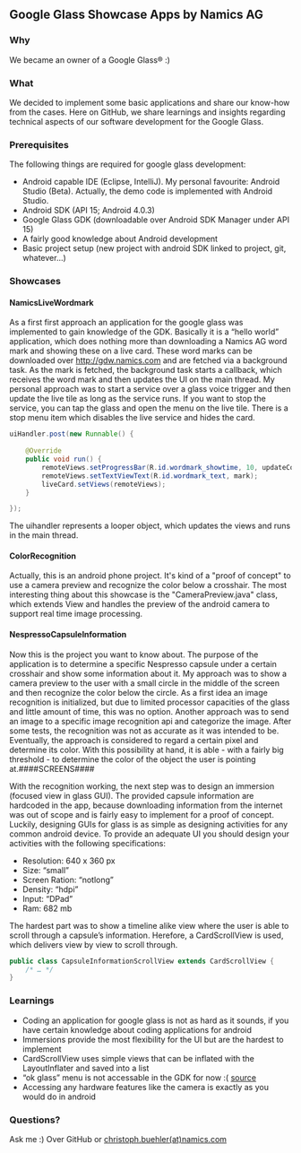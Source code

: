## Google Glass Showcase Apps by Namics AG

### Why

We became an owner of a Google Glass® :)

### What

We decided to implement some basic applications and share our know-how from the cases. Here on GitHub, we share learnings and insights regarding technical aspects of our software development for the Google Glass.

### Prerequisites

The following things are required for google glass development:
- Android capable IDE (Eclipse, IntelliJ). My personal favourite: Android Studio (Beta). Actually, the demo code is implemented with Android Studio.
- Android SDK (API 15; Android 4.0.3)
- Google Glass GDK (downloadable over Android SDK Manager under API 15)
- A fairly good knowledge about Android development
- Basic project setup (new project with android SDK linked to project, git, whatever...)

### Showcases

#### NamicsLiveWordmark
As a first first approach an application for the google glass was implemented to gain knowledge of the GDK. Basically it is a “hello world” application, which does nothing more than downloading a Namics AG word mark and showing these on a live card. These word marks can be downloaded over http://gdw.namics.com and are fetched via a background task. As the mark is fetched, the background task starts a callback, which receives the word mark and then updates the UI on the main thread.
My personal approach was to start a service over a glass voice trigger and then update the live tile as long as the service runs. If you want to stop the service, you can tap the glass and open the menu on the live tile. There is a stop menu item which disables the live service and hides the card.

```java
uiHandler.post(new Runnable() {
                                
    @Override
    public void run() {
        remoteViews.setProgressBar(R.id.wordmark_showtime, 10, updateCounter, false);
        remoteViews.setTextViewText(R.id.wordmark_text, mark);
        liveCard.setViews(remoteViews); 
    }

});
```
The uihandler represents a looper object, which updates the views and runs in the main thread.

#### ColorRecognition

Actually, this is an android phone project. It's kind of a "proof of concept" to use a camera preview and recognize the color below a crosshair. The most interesting thing about this showcase is the "CameraPreview.java" class, which extends View and handles the preview of the android camera to support real time image processing.

#### NespressoCapsuleInformation

Now this is the project you want to know about. The purpose of the application is to determine a specific Nespresso capsule under a certain crosshair and show some information about it. My approach was to show a camera preview to the user with a small circle in the middle of the screen and then recognize the color below the circle. As a first idea an image recognition is initialized, but due to limited processor capacities of the glass and little amount of time, this was no option. Another approach was to send an image to a specific image recognition api and categorize the image. After some tests, the recognition was not as accurate as it was intended to be. Eventually, the approach is considered to regard a certain pixel and determine its color. With this possibility at hand, it is able - with a fairly big threshold - to determine the color of the object the user is pointing at.####SCREENS####

With the recognition working, the next step was to design an immersion (focused view in glass GUI). The provided capsule information are hardcoded in the app, because downloading information from the internet was out of scope and is fairly easy to implement for a proof of concept. Luckily, designing GUIs for glass is as simple as designing activities for any common android device. To provide an adequate UI you should design your activities with the following specifications:
- Resolution: 640 x 360 px
- Size: “small”
- Screen Ration: “notlong”
- Density: “hdpi”
- Input: “DPad”
- Ram: 682 mb

The hardest part was to show a timeline alike view where the user is able to scroll through a capsule’s information. Herefore, a CardScrollView is used, which delivers view by view to scroll through.

```java
public class CapsuleInformationScrollView extends CardScrollView {
    /* … */
}
```

### Learnings

- Coding an application for google glass is not as hard as it sounds, if you have certain knowledge about coding applications for android
- Immersions provide the most flexibility for the UI but are the hardest to implement
- CardScrollView uses simple views that can be inflated with the LayoutInflater and saved into a list
- “ok glass” menu is not accessable in the GDK for now :(   [source](http://stackoverflow.com/questions/20133577/adding-the-ok-glass-contextual-voice-menu-within-an-immersion-activity/20134647#20134647)
- Accessing any hardware features like the camera is exactly as you would do in android

### Questions?

Ask me :)
Over GitHub or [christoph.buehler(at)namics.com](mailto:christoph.buehler@namics.com)

